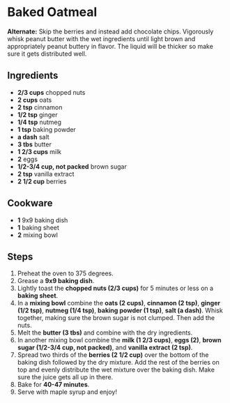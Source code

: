# Baked Oatmeal

**Alternate:** Skip the berries and instead add chocolate chips. Vigorously whisk peanut butter with the wet ingredients until light brown and appropriately peanut buttery in flavor. The liquid will be thicker so make sure it gets distributed well.  

## Ingredients
- **2/3 cups** chopped nuts
- **2 cups** oats
- **2 tsp** cinnamon
- **1/2 tsp** ginger
- **1/4 tsp** nutmeg
- **1 tsp** baking powder
- **a dash** salt
- **3 tbs** butter
- **1 2/3 cups** milk
- **2** eggs
- **1/2-3/4 cup, not packed** brown sugar
- **2 tsp** vanilla extract
- **2 1/2 cup** berries

## Cookware
- **1** 9x9 baking dish
- **1** baking sheet
- **2** mixing bowl

## Steps
1. Preheat the oven to 375 degrees.
2. Grease a **9x9 baking dish**.
3. Lightly toast the **chopped nuts (2/3 cups)** for 5 minutes or less on a **baking sheet**.
4. In a **mixing bowl** combine the **oats (2 cups)**, **cinnamon (2 tsp)**, **ginger (1/2 tsp)**, **nutmeg (1/4 tsp)**, **baking powder (1 tsp)**, **salt (a dash)**. Whisk together, making sure the brown sugar is not clumped. Then add the nuts.
5. Melt the **butter (3 tbs)** and combine with the dry ingredients.
6. In another mixing bowl combine the **milk (1 2/3 cups)**, **eggs (2)**, **brown sugar (1/2-3/4 cup, not packed)**, and **vanilla extract (2 tsp)**.
7. Spread two thirds of the **berries (2 1/2 cup)** over the bottom of the baking dish followed by the dry mixture. Add the rest of the berries on top and evenly distribute the wet mixture over the baking dish. Make sure the juice gets all up in there.
8. Bake for **40-47 minutes**.
9. Serve with maple syrup and enjoy\!
